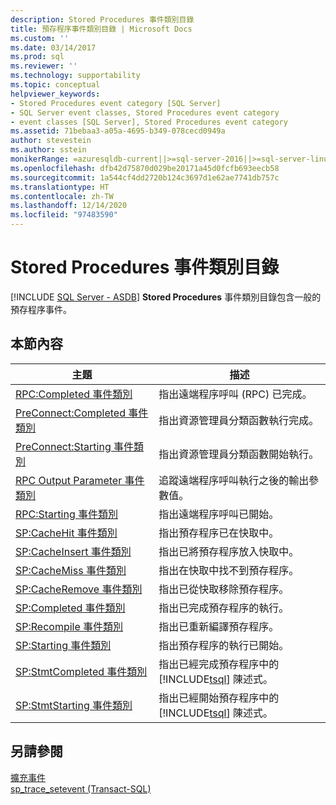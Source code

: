 ```yaml
---
description: Stored Procedures 事件類別目錄
title: 預存程序事件類別目錄 | Microsoft Docs
ms.custom: ''
ms.date: 03/14/2017
ms.prod: sql
ms.reviewer: ''
ms.technology: supportability
ms.topic: conceptual
helpviewer_keywords:
- Stored Procedures event category [SQL Server]
- SQL Server event classes, Stored Procedures event category
- event classes [SQL Server], Stored Procedures event category
ms.assetid: 71bebaa3-a05a-4695-b349-078cecd0949a
author: stevestein
ms.author: sstein
monikerRange: =azuresqldb-current||>=sql-server-2016||>=sql-server-linux-2017||=azuresqldb-mi-current
ms.openlocfilehash: dfb42d75870d029be20171a45d0fcfb693eecb58
ms.sourcegitcommit: 1a544cf4dd2720b124c3697d1e62ae7741db757c
ms.translationtype: HT
ms.contentlocale: zh-TW
ms.lasthandoff: 12/14/2020
ms.locfileid: "97483590"
---
```

# <a name="stored-procedures-event-category"></a>Stored Procedures 事件類別目錄
[!INCLUDE [SQL Server - ASDB](../../includes/applies-to-version/sql-asdb.md)]
  **Stored Procedures** 事件類別目錄包含一般的預存程序事件。  
  
## <a name="in-this-section"></a>本節內容  
  
|主題|描述|  
|-----------|-----------------|  
|[RPC:Completed 事件類別](../../relational-databases/event-classes/rpc-completed-event-class.md)|指出遠端程序呼叫 (RPC) 已完成。|  
|[PreConnect:Completed 事件類別](../../relational-databases/event-classes/preconnect-completed-event-class.md)|指出資源管理員分類函數執行完成。|  
|[PreConnect:Starting 事件類別](../../relational-databases/event-classes/preconnect-starting-event-class.md)|指出資源管理員分類函數開始執行。|  
|[RPC Output Parameter 事件類別](../../relational-databases/event-classes/rpc-output-parameter-event-class.md)|追蹤遠端程序呼叫執行之後的輸出參數值。|  
|[RPC:Starting 事件類別](../../relational-databases/event-classes/rpc-starting-event-class.md)|指出遠端程序呼叫已開始。|  
|[SP:CacheHit 事件類別](../../relational-databases/event-classes/sp-cachehit-event-class.md)|指出預存程序已在快取中。|  
|[SP:CacheInsert 事件類別](../../relational-databases/event-classes/sp-cacheinsert-event-class.md)|指出已將預存程序放入快取中。|  
|[SP:CacheMiss 事件類別](../../relational-databases/event-classes/sp-cachemiss-event-class.md)|指出在快取中找不到預存程序。|  
|[SP:CacheRemove 事件類別](../../relational-databases/event-classes/sp-cacheremove-event-class.md)|指出已從快取移除預存程序。|  
|[SP:Completed 事件類別](../../relational-databases/event-classes/sp-completed-event-class.md)|指出已完成預存程序的執行。|  
|[SP:Recompile 事件類別](../../relational-databases/event-classes/sp-recompile-event-class.md)|指出已重新編譯預存程序。|  
|[SP:Starting 事件類別](../../relational-databases/event-classes/sp-starting-event-class.md)|指出預存程序的執行已開始。|  
|[SP:StmtCompleted 事件類別](../../relational-databases/event-classes/sp-stmtcompleted-event-class.md)|指出已經完成預存程序中的 [!INCLUDE[tsql](../../includes/tsql-md.md)] 陳述式。|  
|[SP:StmtStarting 事件類別](../../relational-databases/event-classes/sp-stmtstarting-event-class.md)|指出已經開始預存程序中的 [!INCLUDE[tsql](../../includes/tsql-md.md)] 陳述式。|  
  
## <a name="see-also"></a>另請參閱  
 [擴充事件](../../relational-databases/extended-events/extended-events.md)   
 [sp_trace_setevent &#40;Transact-SQL&#41;](../../relational-databases/system-stored-procedures/sp-trace-setevent-transact-sql.md)  
  
  
